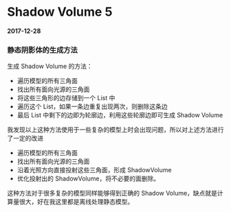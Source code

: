 # Shadow Volume 5

**2017-12-28**

### 静态阴影体的生成方法

生成 Shadow Volume 的方法：

* 遍历模型的所有三角面
* 找出所有面向光源的三角面
* 将这些三角形的边存储到一个 List 中
* 遍历这个 List，如果一条边重复出现两次，则删除这条边
* 最后 List 中剩下的边即为轮廓边，利用这些轮廓边即可生成 Shadow Volume

我发现以上这种方法使用于一些复杂的模型上时会出现问题，所以对上述方法进行了一定的改进

* 遍历模型的所有三角面
* 找出所有面向光源的三角面
* 沿着光照方向直接投射这些三角面，形成 ShadowVolume
* 优化投射出的 ShadowVolume，将不必要的面删除。

这种方法对于很多复杂的模型同样能够得到正确的 Shadow Volume，缺点就是计算量很大，好在我这里都是离线处理静态模型。